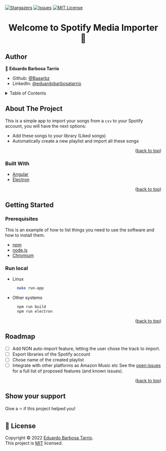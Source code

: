 [![Stargazers][stars-shield]][stars-url]
[![Issues][issues-shield]][issues-url]
[![MIT License][license-shield]][license-url]

[//]: # ([![LinkedIn][linkedin-shield]][linkedin-url])
<h1 align="center">Welcome to Spotify Media Importer 👋</h1>

## Author

👤 **Eduardo Barbosa Tarrío**

* Github: [@Baaarbz](https://github.com/Baaarbz)
* LinkedIn: [@eduardobarbosatarrio](https://linkedin.com/in/eduardobarbosatarrio)

<!-- TABLE OF CONTENTS -->
<details>
  <summary>Table of Contents</summary>
  <ol>
    <li>
      <a href="#about-the-project">About The Project</a>
      <ul>
        <li><a href="#built-with">Built With</a></li>
      </ul>
    </li>
    <li>
      <a href="#getting-started">Getting Started</a>
      <ul>
        <li><a href="#prerequisites">Prerequisites</a></li>
        <li><a href="#installation">Installation</a></li>
        <li><a href="#runlocal">Run local</a></li>
      </ul>
    </li>
    <li><a href="#usage">Usage</a></li>
    <li><a href="#license">License</a></li>
  </ol>
</details>

<!-- ABOUT THE PROJECT -->

## About The Project

This is a simple app to import your songs from a `csv` to your Spotify account, you will have the next options:

- Add these songs to your library (Liked songs)
- Automatically create a new playlist and import all these songs

<p align="right">(<a href="#top">back to top</a>)</p>

### Built With

* [Angular](https://angular.io/)
* [Electron](https://github.com/electron/electron)

<p align="right">(<a href="#top">back to top</a>)</p>

<!-- GETTING STARTED -->

## Getting Started

### Prerequisites

This is an example of how to list things you need to use the software and how to install them.

* [npm](https://www.npmjs.com/)
* [node.js](https://nodejs.org/en/)
* [Chromium](https://www.chromium.org/chromium-projects/)

### Run local

- Linux
  ```bash
    make run-app
  ```
- Other systems
  ```bash
    npm run build
    npm run electron
  ```

<p align="right">(<a href="#top">back to top</a>)</p>

<!-- ROADMAP -->

## Roadmap

- [ ] Add NON auto-import feature, letting the user chose the track to import.
- [ ] Export libraries of the Spotify account
- [ ] Chose name of the created playlist
- [ ] Integrate with other platforms as Amazon Music etc
See the [open issues](https://github.com/Baaarbz/spotify-media-importer/issues) for a full list of proposed features (and
known issues).

<p align="right">(<a href="#top">back to top</a>)</p>

## Show your support

Give a ⭐️ if this project helped you!

## 📝 License

Copyright © 2022 [Eduardo Barbosa Tarrío](https://github.com/Baaarbz). <br/>
This project is [MIT](https://github.com/Baaarbz/spotify-media-importer/blob/main/LICENSE) licensed. <br/>

<!-- MARKDOWN LINKS & IMAGES -->
<!-- https://www.markdownguide.org/basic-syntax/#reference-style-links -->

[stars-shield]: https://img.shields.io/github/stars/Baaarbz/spotify-media-importer.svg?style=for-the-badge

[stars-url]: https://github.com/Baaarbz/spotify-media-importer/stargazers

[issues-shield]: https://img.shields.io/github/issues/Baaarbz/spotify-media-importer.svg?style=for-the-badge

[issues-url]: https://github.com/Baaarbz/spotify-media-importer/issues

[license-shield]: https://img.shields.io/github/license/Baaarbz/spotify-media-importer.svg?style=for-the-badge

[license-url]: https://github.com/Baaarbz/spotify-media-importer/blob/main/LICENSE

[linkedin-shield]: https://img.shields.io/badge/LinkedIn-0077B5?style=for-the-badge&logo=linkedin&logoColor=white

[linkedin-url]: https://linkedin.com/in/eduardobarbosatarrio
